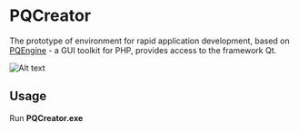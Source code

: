 PQCreator
=========
The prototype of environment for rapid application development, based on [PQEngine](http://phpqt.ru/pqengine) - a GUI toolkit for PHP, provides access to the framework Qt.

![Alt text](http://wxmaper.ru/phpqt5/PQCreator-21.08.2015.png "PQCreator screenshot")


Usage
-----
Run <b>PQCreator.exe</b>
